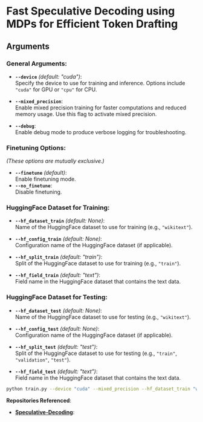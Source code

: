 # Fast Speculative Decoding using MDPs for Efficient Token Drafting

## Arguments
### General Arguments:
- **`--device`** *(default: "cuda")*:  
  Specify the device to use for training and inference. Options include `"cuda"` for GPU or `"cpu"` for CPU.

- **`--mixed_precision`**:  
  Enable mixed precision training for faster computations and reduced memory usage. Use this flag to activate mixed precision.

- **`--debug`**:  
  Enable debug mode to produce verbose logging for troubleshooting.

### Finetuning Options:  
*(These options are mutually exclusive.)*
- **`--finetune`** *(default)*:  
  Enable finetuning mode.  
- **`--no_finetune`**:  
  Disable finetuning.

### HuggingFace Dataset for Training:
- **`--hf_dataset_train`** *(default: None)*:  
  Name of the HuggingFace dataset to use for training (e.g., `"wikitext"`).  

- **`--hf_config_train`** *(default: None)*:  
  Configuration name of the HuggingFace dataset (if applicable).

- **`--hf_split_train`** *(default: "train")*:  
  Split of the HuggingFace dataset to use for training (e.g., `"train"`).

- **`--hf_field_train`** *(default: "text")*:  
  Field name in the HuggingFace dataset that contains the text data.

### HuggingFace Dataset for Testing:
- **`--hf_dataset_test`** *(default: None)*:  
  Name of the HuggingFace dataset to use for testing (e.g., `"wikitext"`).

- **`--hf_config_test`** *(default: None)*:  
  Configuration name of the HuggingFace dataset (if applicable).

- **`--hf_split_test`** *(default: "test")*:  
  Split of the HuggingFace dataset to use for testing (e.g., `"train"`, `"validation"`, `"test"`).

- **`--hf_field_test`** *(default: "text")*:  
  Field name in the HuggingFace dataset that contains the text data.

```bash
python train.py --device "cuda" --mixed_precision --hf_dataset_train "wikitext" --hf_split_train "train"
```


**Repositories Referenced**:
   - **[Speculative-Decoding](https://github.com/romsto/Speculative-Decoding/tree/main)**:
